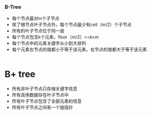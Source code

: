 ### B-Tree

- 每个节点最对m个子节点
- 除了根节点叶子节点外，每个节点最少有ceil（m/2）个子节点
- 所有的叶子节点位于同一层
- 每个节点包含k个元素，floor（m/2）<=k<m
- 每个节点中的元素关键字从小到大排列
- 每个元素左节点的值都小于等于该元素，右节点的值都大于等于该元素

```cpp
```



# B+ tree

- 所有非叶子节点只存储关键字信息
- 所有具体数据存在叶子节点中
- 所有叶子节点包含了全部元素的信息
- 所有叶子节点之间有一个链指针

```cpp
```

